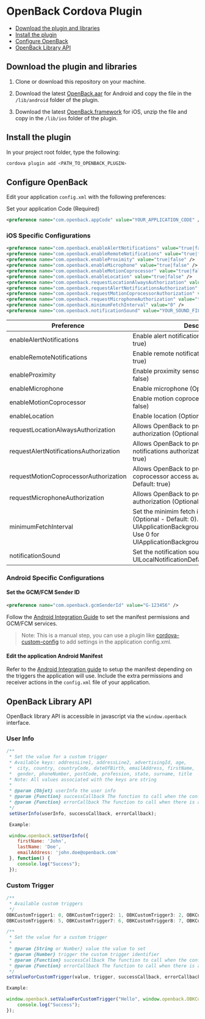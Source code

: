 # OpenBack Cordova Plugin

<!-- MarkdownTOC -->

- [Download the plugin and libraries](#download-the-plugin-and-libraries)
- [Install the plugin](#install-the-plugin)
- [Configure OpenBack](#configure-openback)
- [OpenBack Library API](#openback-library-api)

<!-- /MarkdownTOC -->

## Download the plugin and libraries

1. Clone or download this repository on your machine.

2. Download the latest [OpenBack.aar](https://openbacklive.blob.core.windows.net/temp/OpenBack.aar) for Android and copy the file in the `/lib/android` folder of the plugin.

3. Download the latest [OpenBack.framework](https://openbacklive.blob.core.windows.net/temp/OpenBack.framework.zip) for iOS, unzip the file and copy in the `/lib/ios` folder of the plugin.

## Install the plugin

In your project root folder, type the following:

```bash
cordova plugin add <PATH_TO_OPENBACK_PLUGIN>
```

## Configure OpenBack

Edit your application `config.xml` with the following preferences:

Set your application Code (Required)
```xml
<preference name="com.openback.appCode" value="YOUR_APPLICATION_CODE" />
```

### iOS Specific Configurations

```xml
<preference name="com.openback.enableAlertNotifications" value="true|false" />
<preference name="com.openback.enableRemoteNotifications" value="true|false" />
<preference name="com.openback.enableProximity" value="true|false" />
<preference name="com.openback.enableMicrophone" value="true|false" />
<preference name="com.openback.enableMotionCoprocessor" value="true|false" />
<preference name="com.openback.enableLocation" value="true|false" />
<preference name="com.openback.requestLocationAlwaysAuthorization" value="true|false" />
<preference name="com.openback.requestAlertNotificationsAuthorization" value="true|false" />
<preference name="com.openback.requestMotionCoprocessorAuthorization" value="true|false" />
<preference name="com.openback.requestMicrophoneAuthorization" value="true|false" />
<preference name="com.openback.minimumFetchInterval" value="0" />
<preference name="com.openback.notificationSound" value="YOUR_SOUND_FILE_NAME" />
```

| Preference | Description |
| --------- | ----------- |
| enableAlertNotifications | Enable alert notifications (Optional - Default: true) |
| enableRemoteNotifications | Enable remote notifications (Optional - Default: true) |
| enableProximity | Enable proximity sensor (Optional - Default: false) |
| enableMicrophone | Enable microphone (Optional - Default: false) |
| enableMotionCoprocessor | Enable motion coprocessor (Optional - Default: false) |
| enableLocation | Enable location (Optional - Default: false) |
| requestLocationAlwaysAuthorization | Allows OpenBack to prompt for location always authorization (Optional - Default: true) |
| requestAlertNotificationsAuthorization | Allows OpenBack to prompt for system alert notifications authorization (Optional - Default: true) |
| requestMotionCoprocessorAuthorization | Allows OpenBack to prompt for motion coprocessor access authorization (Optional - Default: true) |
| requestMicrophoneAuthorization | Allows OpenBack to prompt for microphone authorization (Optional - Default: true) |
| minimumFetchInterval | Set the minimim fetch interval in seconds (Optional - Default: 0). Use -1 for UIApplicationBackgroundFetchIntervalNever. Use 0 for UIApplicationBackgroundFetchIntervalMinimum |
| notificationSound | Set the notification sound (Optional - Default: UILocalNotificationDefaultSoundName) |


### Android Specific Configurations

#### Set the GCM/FCM Sender ID

```xml
<preference name="com.openback.gcmSenderId" value="G-123456" />
```

Follow the [Android Integration Guide](https://gist.github.com/npabion/fed561598677119efc0f8934a477488f) to set the manifest permissions and GCM/FCM services.
> Note: This is a manual step, you can use a plugin like [cordova-custom-config](https://www.npmjs.com/package/cordova-custom-config) to add settings in the application config.xml.

#### Edit the application Android Manifest

Refer to the [Android Integration guide](https://gist.github.com/npabion/14d5420ec9b13d36d610262f3a3dc632#configuring-the-openback-library) to setup the manifest depending on the triggers the application will use. Include the extra permissions and receiver actions in the `config.xml` file of your application.

## OpenBack Library API

OpenBack library API is accessible in javascript via the `window.openback` interface.

### User Info

```javascript
/**
 * Set the value for a custom trigger
 * Available keys: addressLine1, addressLine2, advertisingId, age,
 *  city, country, countryCode, dateOfBirth, emailAddress, firstName,
 *  gender, phoneNumber, postCode, profession, state, surname, title
 * Note: All values associated with the keys are string
 *
 * @param {Objet} userInfo the user info
 * @param {Function} successCallback The function to call when the configuration succeeds.
 * @param {Function} errorCallback The function to call when there is an error. (OPTIONAL)
 */
 setUserInfo(userInfo, successCallback, errorCallback);

 Example:

 window.openback.setUserInfo({
 	firstName: 'John',
 	lastName: 'Doe',
 	emailAddress: 'john.doe@openback.com'
 }, function() {
 	console.log("Success");
 }); 
 ```

### Custom Trigger

```javascript
/**
 * Available custom triggers
 */
OBKCustomTrigger1: 0, OBKCustomTrigger2: 1, OBKCustomTrigger3: 2, OBKCustomTrigger4: 3, OBKCustomTrigger5: 4,
OBKCustomTrigger6: 5, OBKCustomTrigger7: 6, OBKCustomTrigger8: 7, OBKCustomTrigger9: 8, OBKCustomTrigger10: 9,

/**
 * Set the value for a custom trigger
 *
 * @param {String or Number} value the value to set
 * @param {Number} trigger the custom trigger identifier
 * @param {Function} successCallback The function to call when the configuration succeeds.
 * @param {Function} errorCallback The function to call when there is an error. (OPTIONAL)
 */
setValueForCustomTrigger(value, trigger, successCallback, errorCallback);

Example:

window.openback.setValueForCustomTrigger("Hello", window.openback.OBKCustomTrigger1, function() {
	console.log("Success");
});
```
